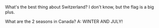 What's the best thing about Switzerland?
I don't know, but the flag is a big plus.

What are the 2 seasons in Canada? A: WINTER AND JULY! 
